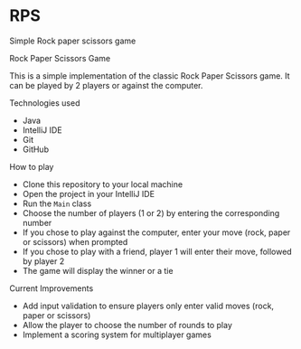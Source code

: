 # RPS
Simple Rock paper scissors game

Rock Paper Scissors Game

This is a simple implementation of the classic Rock Paper Scissors game. It can be played by 2 players or against the computer.

Technologies used
 - Java
 - IntelliJ IDE
 - Git
 - GitHub
 
How to play
 - Clone this repository to your local machine
 - Open the project in your IntelliJ IDE
 - Run the `Main` class
 - Choose the number of players (1 or 2) by entering the corresponding number
 - If you chose to play against the computer, enter your move (rock, paper or scissors) when prompted
 - If you chose to play with a friend, player 1 will enter their move, followed by player 2
 - The game will display the winner or a tie


Current Improvements
 - Add input validation to ensure players only enter valid moves (rock, paper or scissors)
 - Allow the player to choose the number of rounds to play
 - Implement a scoring system for multiplayer games
